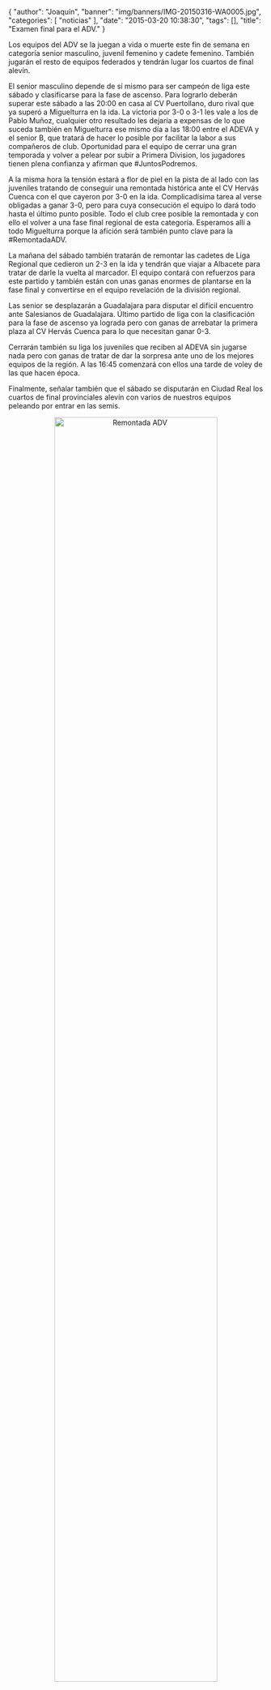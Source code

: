 {
  "author": "Joaquín", 
  "banner": "img/banners/IMG-20150316-WA0005.jpg", 
  "categories": [
    "noticias"
  ], 
  "date": "2015-03-20 10:38:30", 
  "tags": [], 
  "title": "Examen final para el ADV."
}

Los equipos del ADV se la juegan a vida o muerte este fin de semana en categoría senior masculino, juvenil femenino y cadete femenino. También jugarán el resto de equipos federados y tendrán lugar los cuartos de final alevín.

El senior masculino depende de sí mismo para ser campeón de liga este sábado y clasificarse para la fase de ascenso. Para lograrlo deberán superar este sábado a las 20:00 en casa al CV Puertollano, duro rival que ya superó a Miguelturra en la ida. La victoria por 3-0 o 3-1 les vale a los de Pablo Muñoz, cualquier otro resultado les dejaría a expensas de lo que suceda también en Miguelturra ese mismo día a las 18:00 entre el ADEVA y el senior B, que tratará de hacer lo posible por facilitar la labor a sus compañeros de club. Oportunidad para el equipo de cerrar una gran temporada y volver a pelear por subir a Primera Division, los jugadores tienen plena confianza y afirman que #JuntosPodremos.

A la misma hora la tensión estará a flor de piel en la pista de al lado con las juveniles tratando de conseguir una remontada histórica ante el CV Hervás Cuenca con el que cayeron por 3-0 en la ida. Complicadísima tarea al verse obligadas a ganar 3-0, pero para cuya consecución el equipo lo dará todo hasta el último punto posible. Todo el club cree posible la remontada y con ello el volver a una fase final regional de esta categoría. Esperamos allí a todo Miguelturra porque la afición será también punto clave para la #RemontadaADV.

La mañana del sábado también tratarán de remontar las cadetes de Liga Regional que cedieron un 2-3 en la ida y tendrán que viajar a Albacete para tratar de darle la vuelta al marcador. El equipo contará con refuerzos para este partido y también están con unas ganas enormes de plantarse en la fase final y convertirse en el equipo revelación de la división regional.

Las senior se desplazarán a Guadalajara para disputar el difícil encuentro ante Salesianos de Guadalajara. Último partido de liga con la clasificación para la fase de ascenso ya lograda pero con ganas de arrebatar la primera plaza al CV Hervás Cuenca para lo que necesitan ganar 0-3.

Cerrarán también su liga los juveniles que reciben al ADEVA sin jugarse nada pero con ganas de tratar de dar la sorpresa ante uno de los mejores equipos de la región. A las 16:45 comenzará con ellos una tarde de voley de las que hacen época.

Finalmente, señalar también que el sábado se disputarán en Ciudad Real los cuartos de final provinciales alevín con varios de nuestros equipos peleando por entrar en las semis.

<center>
<img alt="Remontada ADV" width="80%" align="center" src="http://www.advmiguelturra.org/img/banners/IMG-20150316-WA0005.jpg"/> </center>



